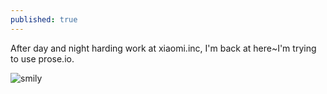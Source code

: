 ```yaml
---
published: true
---
```



After day and night harding work at xiaomi.inc, I'm back at here~I'm trying to use prose.io.

![smily]({{site.baseurl}}http://crackberry.com/sites/crackberry.com/files/styles/small/public/topic_images/2013/ANDROID.png)
